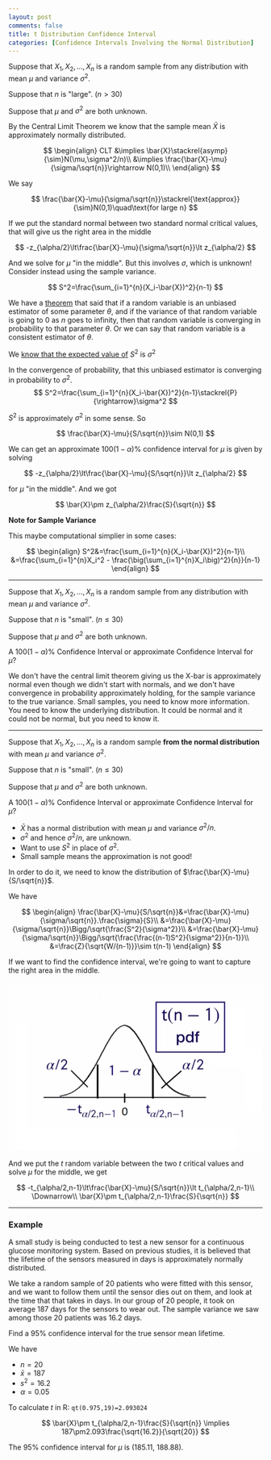 ```yaml
---
layout: post
comments: false
title: t Distribution Confidence Interval
categories: [Confidence Intervals Involving the Normal Distribution]
---
```


Suppose that $X_1,X_2,...,X_n$ is a random sample from any distribution with mean $\mu$ and variance $\sigma^2$.

Suppose that $n$ is "large". $(n\gt30)$

Suppose that $\mu$ and $\sigma^2$ are both unknown.

By the Central Limit Theorem we know that the sample mean $\bar{X}$ is approximately normally distributed.

$$
  \begin{align}
    CLT &\implies \bar{X}\stackrel{asymp}{\sim}N(\mu,\sigma^2/n)\\
    &\implies \frac{\bar{X}-\mu}{\sigma/\sqrt{n}}\rightarrow N(0,1)\\
  \end{align}
$$

We say 

$$
  \frac{\bar{X}-\mu}{\sigma/\sqrt{n}}\stackrel{\text{approx}}{\sim}N(0,1)\quad\text{for large n}
$$

If we put the standard normal between two standard normal critical values, that will give us the right area in the middle

$$
  -z_{\alpha/2}\lt\frac{\bar{X}-\mu}{\sigma/\sqrt{n}}\lt z_{\alpha/2}
$$

And we solve for $\mu$ "in the middle". But this involves $\sigma$, which is unknown! Consider instead using the sample variance.

$$
  S^2=\frac{\sum_{i=1}^{n}(X_i-\bar{X})^2}{n-1}
$$

We have a [theorem](https://tinhnhatpham.github.io/likelihood%20estimation/2022/08/04/large-sample-properties-of-mle.html) that said that if a random variable is an unbiased estimator of some parameter $\theta$, and if the variance of that random variable is going to $0$ as $n$ goes to infinity, then that random variable is converging in probability to that parameter $\theta$. Or we can say that random variable is a consistent estimator of $\theta$.

We [know that the expected value of](https://tinhnhatpham.github.io/likelihood%20estimation/2022/07/27/multiple-paramenters-and-parameters-in-the-support-of-a-distribution.html) $S^2$ is $\sigma^2$

In the convergence of probability, that this unbiased estimator is converging in probability to $\sigma^2$.
$$
  S^2=\frac{\sum_{i=1}^{n}(X_i-\bar{X})^2}{n-1}\stackrel{P}{\rightarrow}\sigma^2
$$

$S^2$ is approximately $\sigma^2$ in some sense. So

$$
  \frac{\bar{X}-\mu}{S/\sqrt{n}}\sim N(0,1)
$$

We can get an approximate $100(1-\alpha)\%$ confidence interval for $\mu$ is given by solving

$$
  -z_{\alpha/2}\lt\frac{\bar{X}-\mu}{S/\sqrt{n}}\lt z_{\alpha/2}
$$

for $\mu$ "in the middle". And we got

$$
  \bar{X}\pm z_{\alpha/2}\frac{S}{\sqrt{n}}
$$

**Note for Sample Variance**

This maybe computational simplier in some cases:

$$
  \begin{align}
    S^2&=\frac{\sum_{i=1}^{n}(X_i-\bar{X})^2}{n-1}\\
    &=\frac{\sum_{i=1}^{n}X_i^2 - \frac{\big(\sum_{i=1}^{n}X_i\big)^2}{n}}{n-1}
  \end{align}
$$

---

Suppose that $X_1,X_2,...,X_n$ is a random sample from any distribution with mean $\mu$ and variance $\sigma^2$.

Suppose that $n$ is "small". $(n\le30)$

Suppose that $\mu$ and $\sigma^2$ are both unknown.

A $100(1-\alpha)\%$ Confidence Interval or approximate Confidence Interval for $\mu$?

We don't have the central limit theorem giving us the X-bar is approximately normal even though we didn't start with normals, and we don't have convergence in probability approximately holding, for the sample variance to the true variance. Small samples, you need to know more information. You need to know the underlying distribution. It could be normal and it could not be normal, but you need to know it.

---

Suppose that $X_1,X_2,...,X_n$ is a random sample **from the normal distribution** with mean $\mu$ and variance $\sigma^2$.

Suppose that $n$ is "small". $(n\le30)$

Suppose that $\mu$ and $\sigma^2$ are both unknown.

A $100(1-\alpha)\%$ Confidence Interval or approximate Confidence Interval for $\mu$?

* $\bar{X}$ has a normal distribution with mean $\mu$ and variance $\sigma^2/n$.
* $\sigma^2$ and hence $\sigma^2/n$, are unknown.
* Want to use $S^2$ in place of $\sigma^2$.
* Small sample means the approximation is not good!

In order to do it, we need to know the distribution of $\frac{\bar{X}-\mu}{S/\sqrt{n}}$.

We have

$$
  \begin{align}
    \frac{\bar{X}-\mu}{S/\sqrt{n}}&=\frac{\bar{X}-\mu}{\sigma/\sqrt{n}}.\frac{\sigma}{S}\\
    &=\frac{\bar{X}-\mu}{\sigma/\sqrt{n}}\Bigg/\sqrt{\frac{S^2}{\sigma^2}}\\
    &=\frac{\bar{X}-\mu}{\sigma/\sqrt{n}}\Bigg/\sqrt{\frac{\frac{(n-1)S^2}{\sigma^2}}{n-1}}\\
    &=\frac{Z}{\sqrt{W/(n-1)}}\sim t(n-1)
  \end{align}
$$

If we want to find the confidence interval, we're going to want to capture the right area in the middle.

![CI](\assets\images\notes\t-distribution-confidence-interval-1.png)


And we put the $t$ random variable between the two $t$ critical values and solve $\mu$ for the middle, we get

$$
  -t_{\alpha/2,n-1}\lt\frac{\bar{X}-\mu}{S/\sqrt{n}}\lt t_{\alpha/2,n-1}\\
  \Downarrow\\
  \bar{X}\pm t_{\alpha/2,n-1}\frac{S}{\sqrt{n}}
$$

---

### Example

 A small study is being conducted to test a new sensor for a continuous glucose monitoring system. Based on previous studies, it is believed that the lifetime of the sensors measured in days is approximately normally distributed. 
 
 We take a random sample of 20 patients who were fitted with this sensor, and we want to follow them until the sensor dies out on them, and look at the time that that takes in days. In our group of 20 people, it took on average 187 days for the sensors to wear out. The sample variance we saw among those 20 patients was 16.2 days. 
 
Find a 95% confidence interval for the true sensor mean lifetime.

We have

 * $n=20$
 * $\bar{x}=187$
 * $s^2=16.2$
 * $\alpha=0.05$

To calculate $t$ in R: ```qt(0.975,19)=2.093024```

$$
  \bar{X}\pm t_{\alpha/2,n-1}\frac{S}{\sqrt{n}} \implies 187\pm2.093\frac{\sqrt{16.2}}{\sqrt{20}}
$$

The 95% confidence interval for $\mu$ is (185.11, 188.88).
